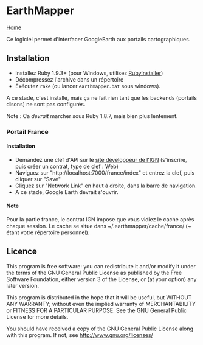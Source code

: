 EarthMapper
===========

[Home][3]

Ce logiciel permet d'interfacer GoogleEarth aux portails cartographiques.

## Installation

- Installez Ruby 1.9.3+ (pour Windows, utilisez [RubyInstaller][1])
- Décompressez l'archive dans un répertoire
- Exécutez `rake` (ou lancer `earthmapper.bat` sous windows).

A ce stade, c'est installé, mais ça ne fait rien tant que les backends 
(portails disons) ne sont pas configurés.

Note : Ca _devrait_ marcher sous Ruby 1.8.7, mais bien plus lentement.

### Portail France

#### Installation

- Demandez une clef d'API sur le [site développeur de l'IGN][2]
(s'inscrire, puis créer un contrat, type de clef : Web)
- Naviguez sur "http://localhost:7000/france/index" et entrez la clef, puis 
cliquer sur "Save"
- Cliquez sur "Network Link" en haut à droite, dans la barre de navigation.
- A ce stade, Google Earth devrait s'ouvrir. 

#### Note

Pour la partie france, le contrat IGN impose que vous vidiez le cache après
chaque session. Le cache se situe dans ~/.earthmapper/cache/france/
(~ étant votre répertoire personnel).

## Licence

This program is free software: you can redistribute it and/or modify
it under the terms of the GNU General Public License as published by
the Free Software Foundation, either version 3 of the License, or
(at your option) any later version.

This program is distributed in the hope that it will be useful,
but WITHOUT ANY WARRANTY; without even the implied warranty of
MERCHANTABILITY or FITNESS FOR A PARTICULAR PURPOSE.  See the
GNU General Public License for more details.

You should have received a copy of the GNU General Public License
along with this program.  If not, see <http://www.gnu.org/licenses/>
    
  [1]: http://rubyinstaller.org/
  [2]: http://api.ign.fr/moncompte/login
  [3]: https://github.com/leucos/earthmapper/
